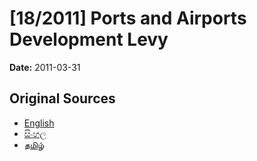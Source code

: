 # [18/2011] Ports and Airports Development Levy

**Date:** 2011-03-31

## Original Sources

- [English](https://documents.gov.lk/view/acts/2011/3/18-2011_E.pdf)
- [සිංහල](https://documents.gov.lk/view/acts/2011/3/18-2011_S.pdf)
- [தமிழ்](https://documents.gov.lk/view/acts/2011/3/18-2011_T.pdf)
